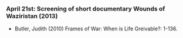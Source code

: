 ### April 21st: Screening of short documentary Wounds of Waziristan (2013)

- Butler, Judith (2010) Frames of War: When is Life Greivable?: 1-136.
